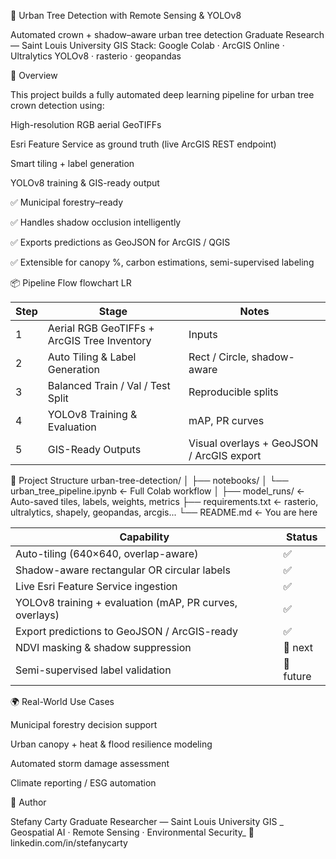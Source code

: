🌳 Urban Tree Detection with Remote Sensing & YOLOv8

Automated crown + shadow–aware urban tree detection
Graduate Research — Saint Louis University GIS
Stack: Google Colab · ArcGIS Online · Ultralytics YOLOv8 · rasterio · geopandas

🚀 Overview

This project builds a fully automated deep learning pipeline for urban tree crown detection using:

High-resolution RGB aerial GeoTIFFs

Esri Feature Service as ground truth (live ArcGIS REST endpoint)

Smart tiling + label generation

YOLOv8 training & GIS-ready output

✅ Municipal forestry–ready

✅ Handles shadow occlusion intelligently

✅ Exports predictions as GeoJSON for ArcGIS / QGIS

✅ Extensible for canopy %, carbon estimations, semi-supervised labeling

📦 Pipeline Flow
flowchart LR

| Step | Stage                                       | Notes                                     |
| ---- | ------------------------------------------- | ----------------------------------------- |
| 1    | Aerial RGB GeoTIFFs + ArcGIS Tree Inventory | Inputs                                    |
| 2    | Auto Tiling & Label Generation              | Rect / Circle, shadow-aware               |
| 3    | Balanced Train / Val / Test Split           | Reproducible splits                       |
| 4    | YOLOv8 Training & Evaluation                | mAP, PR curves                            |
| 5    | GIS-Ready Outputs                           | Visual overlays + GeoJSON / ArcGIS export |



📁 Project Structure
urban-tree-detection/
│
├── notebooks/
│   └── urban_tree_pipeline.ipynb   ← Full Colab workflow
│
├── model_runs/                     ← Auto-saved tiles, labels, weights, metrics
├── requirements.txt                ← rasterio, ultralytics, shapely, geopandas, arcgis...
└── README.md                       ← You are here

| Capability                                              | Status    |
| ------------------------------------------------------- | --------- |
| Auto-tiling (640×640, overlap-aware)                    | ✅         |
| Shadow-aware rectangular OR circular labels             | ✅         |
| Live Esri Feature Service ingestion                     | ✅         |
| YOLOv8 training + evaluation (mAP, PR curves, overlays) | ✅         |
| Export predictions to GeoJSON / ArcGIS-ready            | ✅         |
| NDVI masking & shadow suppression                       | 🔄 next   |
| Semi-supervised label validation                        | 🔄 future |

🌍 Real-World Use Cases

Municipal forestry decision support

Urban canopy + heat & flood resilience modeling

Automated storm damage assessment

Climate reporting / ESG automation

👤 Author

Stefany Carty
Graduate Researcher — Saint Louis University GIS
_ Geospatial AI · Remote Sensing · Environmental Security_
🔗 linkedin.com/in/stefanycarty
